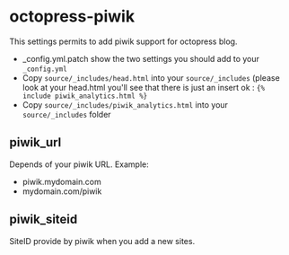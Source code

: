 octopress-piwik
===============
This settings permits to add piwik support for octopress blog.
+ _config.yml.patch show the two settings you should add to your ``_config.yml``
+ Copy ``source/_includes/head.html`` into your ``source/_includes`` (please look at your head.html you'll see that there is just an insert ok : ``{% include piwik_analytics.html %}``
+ Copy ``source/_includes/piwik_analytics.html`` into your ``source/_includes`` folder

## piwik_url
Depends of your piwik URL.
Example:
+ piwik.mydomain.com
+ mydomain.com/piwik

## piwik_siteid
SiteID provide by piwik when you add a new sites.
